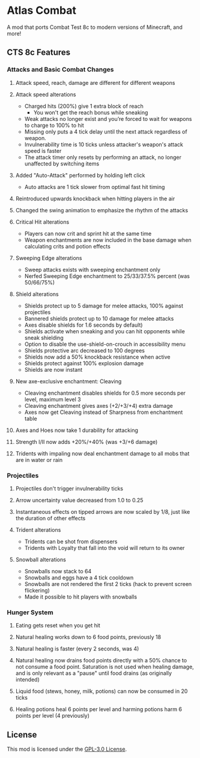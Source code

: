 # Atlas Combat

A mod that ports Combat Test 8c to modern versions of Minecraft, and more!

## CTS 8c Features


### Attacks and Basic Combat Changes
1. Attack speed, reach, damage are different for different weapons

2. Attack speed alterations
    - Charged hits (200%) give 1 extra block of reach
        - You won't get the reach bonus while sneaking
    - Weak attacks no longer exist and you’re forced to wait for weapons to charge to 100% to hit
    - Missing only puts a 4 tick delay until the next attack regardless of weapon.
    - Invulnerability time is 10 ticks unless attacker's weapon's attack speed is faster
    - The attack timer only resets by performing an attack, no longer unaffected by switching items

3. Added "Auto-Attack" performed by holding left click
    - Auto attacks are 1 tick slower from optimal fast hit timing

4. Reintroduced upwards knockback when hitting players in the air

5. Changed the swing animation to emphasize the rhythm of the attacks

6. Critical Hit alterations
    - Players can now crit and sprint hit at the same time
    - Weapon enchantments are now included in the base damage when calculating crits and potion effects

7. Sweeping Edge alterations
    - Sweep attacks exists with sweeping enchantment only
    - Nerfed Sweeping Edge enchantment to 25/33/37.5% percent (was 50/66/75%)
 
8. Shield alterations
    - Shields protect up to 5 damage for melee attacks, 100% against projectiles
    - Bannered shields protect up to 10 damage for melee attacks
    - Axes disable shields for 1.6 seconds by default)
    - Shields activate when sneaking and you can hit opponents while sneak shielding
    - Option to disable the use-shield-on-crouch in accessibility menu
    - Shields protective arc decreased to 100 degrees
    - Shields now add a 50% knockback resistance when active
    - Shields protect against 100% explosion damage
    - Shields are now instant

9. New axe-exclusive enchantment: Cleaving
    - Cleaving enchantment disables shields for 0.5 more seconds per level, maximum level 3
    - Cleaving enchantment gives axes (+2/+3/+4) extra damage
    - Axes now get Cleaving instead of Sharpness from enchantment table

10. Axes and Hoes now take 1 durability for attacking

11. Strength I/II now adds +20%/+40% (was +3/+6 damage)

12. Tridents with impaling now deal enchantment damage to all mobs that are in water or rain
 

### Projectiles
1. Projectiles don't trigger invulnerability ticks

2. Arrow uncertainty value decreased from 1.0 to 0.25

3. Instantaneous effects on tipped arrows are now scaled by 1/8, just like the duration of other effects

4. Trident alterations
    - Tridents can be shot from dispensers
    - Tridents with Loyalty that fall into the void will return to its owner

5. Snowball alterations
    - Snowballs now stack to 64
    - Snowballs and eggs have a 4 tick cooldown
    - Snowballs are not rendered the first 2 ticks (hack to prevent screen flickering)
    - Made it possible to hit players with snowballs
 

### Hunger System
1. Eating gets reset when you get hit

2. Natural healing works down to 6 food points, previously 18

3. Natural healing is faster (every 2 seconds, was 4)

4. Natural healing now drains food points directly with a 50% chance to not consume a food point. Saturation is not used when healing damage, and is only relevant as a "pause" until food drains (as originally intended)

6. Liquid food (stews, honey, milk, potions) can now be consumed in 20 ticks

7. Healing potions heal 6 points per level and harming potions harm 6 points per level (4 previously)

## License

This mod is licensed under the [GPL-3.0 License](./LICENSE).

